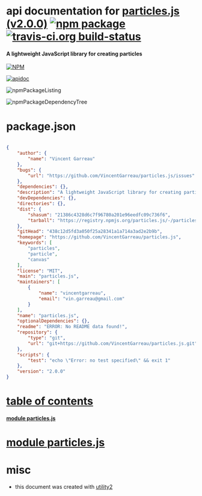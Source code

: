 # api documentation for  [particles.js (v2.0.0)](https://github.com/VincentGarreau/particles.js)  [![npm package](https://img.shields.io/npm/v/npmdoc-particles.js.svg?style=flat-square)](https://www.npmjs.org/package/npmdoc-particles.js) [![travis-ci.org build-status](https://api.travis-ci.org/npmdoc/node-npmdoc-particles.js.svg)](https://travis-ci.org/npmdoc/node-npmdoc-particles.js)
#### A lightweight JavaScript library for creating particles

[![NPM](https://nodei.co/npm/particles.js.png?downloads=true)](https://www.npmjs.com/package/particles.js)

[![apidoc](https://npmdoc.github.io/node-npmdoc-particles.js/build/screenCapture.buildNpmdoc.browser._2Fhome_2Ftravis_2Fbuild_2Fnpmdoc_2Fnode-npmdoc-particles.js_2Ftmp_2Fbuild_2Fapidoc.html.png)](https://npmdoc.github.io/node-npmdoc-particles.js/build/apidoc.html)

![npmPackageListing](https://npmdoc.github.io/node-npmdoc-particles.js/build/screenCapture.npmPackageListing.svg)

![npmPackageDependencyTree](https://npmdoc.github.io/node-npmdoc-particles.js/build/screenCapture.npmPackageDependencyTree.svg)



# package.json

```json

{
    "author": {
        "name": "Vincent Garreau"
    },
    "bugs": {
        "url": "https://github.com/VincentGarreau/particles.js/issues"
    },
    "dependencies": {},
    "description": "A lightweight JavaScript library for creating particles",
    "devDependencies": {},
    "directories": {},
    "dist": {
        "shasum": "21386c4328d6c7f96780a201e96eedfc09c736f6",
        "tarball": "https://registry.npmjs.org/particles.js/-/particles.js-2.0.0.tgz"
    },
    "gitHead": "438c12d5fd3a050f25a28341a1a714a3ad2e2b9b",
    "homepage": "https://github.com/VincentGarreau/particles.js",
    "keywords": [
        "particles",
        "particle",
        "canvas"
    ],
    "license": "MIT",
    "main": "particles.js",
    "maintainers": [
        {
            "name": "vincentgarreau",
            "email": "vin.garreau@gmail.com"
        }
    ],
    "name": "particles.js",
    "optionalDependencies": {},
    "readme": "ERROR: No README data found!",
    "repository": {
        "type": "git",
        "url": "git+https://github.com/VincentGarreau/particles.js.git"
    },
    "scripts": {
        "test": "echo \"Error: no test specified\" && exit 1"
    },
    "version": "2.0.0"
}
```



# <a name="apidoc.tableOfContents"></a>[table of contents](#apidoc.tableOfContents)

#### [module particles.js](#apidoc.module.particles.js)



# <a name="apidoc.module.particles.js"></a>[module particles.js](#apidoc.module.particles.js)



# misc
- this document was created with [utility2](https://github.com/kaizhu256/node-utility2)
